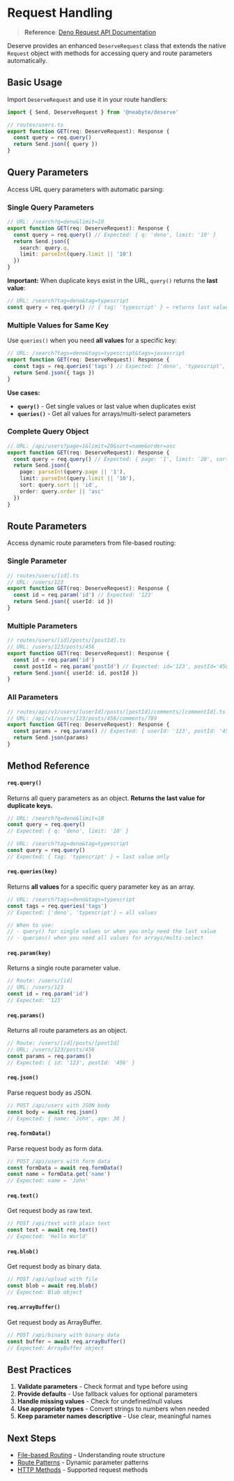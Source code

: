 # Request Handling

> **Reference**: [Deno Request API Documentation](https://docs.deno.com/deploy/classic/api/runtime-request/)

Deserve provides an enhanced `DeserveRequest` class that extends the native `Request` object with methods for accessing query and route parameters automatically.

## Basic Usage

Import `DeserveRequest` and use it in your route handlers:

```typescript
import { Send, DeserveRequest } from '@neabyte/deserve'

// routes/users.ts
export function GET(req: DeserveRequest): Response {
  const query = req.query()
  return Send.json({ query })
}
```

## Query Parameters

Access URL query parameters with automatic parsing:

### Single Query Parameters
```typescript
// URL: /search?q=deno&limit=10
export function GET(req: DeserveRequest): Response {
  const query = req.query() // Expected: { q: 'deno', limit: '10' }
  return Send.json({
    search: query.q,
    limit: parseInt(query.limit || '10')
  })
}
```

**Important:** When duplicate keys exist in the URL, `query()` returns the **last value**:
```typescript
// URL: /search?tag=deno&tag=typescript
const query = req.query() // { tag: 'typescript' } ← returns last value
```

### Multiple Values for Same Key

Use `queries()` when you need **all values** for a specific key:

```typescript
// URL: /search?tags=deno&tags=typescript&tags=javascript
export function GET(req: DeserveRequest): Response {
  const tags = req.queries('tags') // Expected: ['deno', 'typescript', 'javascript']
  return Send.json({ tags })
}
```

**Use cases:**
- **`query()`** - Get single values or last value when duplicates exist
- **`queries()`** - Get all values for arrays/multi-select parameters

### Complete Query Object
```typescript
// URL: /api/users?page=1&limit=20&sort=name&order=asc
export function GET(req: DeserveRequest): Response {
  const query = req.query() // Expected: { page: '1', limit: '20', sort: 'name', order: 'asc' }
  return Send.json({
    page: parseInt(query.page || '1'),
    limit: parseInt(query.limit || '10'),
    sort: query.sort || 'id',
    order: query.order || 'asc'
  })
}
```

## Route Parameters

Access dynamic route parameters from file-based routing:

### Single Parameter
```typescript
// routes/users/[id].ts
// URL: /users/123
export function GET(req: DeserveRequest): Response {
  const id = req.param('id') // Expected: '123'
  return Send.json({ userId: id })
}
```

### Multiple Parameters
```typescript
// routes/users/[id]/posts/[postId].ts
// URL: /users/123/posts/456
export function GET(req: DeserveRequest): Response {
  const id = req.param('id')
  const postId = req.param('postId') // Expected: id='123', postId='456'
  return Send.json({ userId: id, postId })
}
```

### All Parameters
```typescript
// routes/api/v1/users/[userId]/posts/[postId]/comments/[commentId].ts
// URL: /api/v1/users/123/posts/456/comments/789
export function GET(req: DeserveRequest): Response {
  const params = req.params() // Expected: { userId: '123', postId: '456', commentId: '789' }
  return Send.json(params)
}
```

## Method Reference

#### `req.query()`
Returns all query parameters as an object. **Returns the last value for duplicate keys.**

```typescript
// URL: /search?q=deno&limit=10
const query = req.query()
// Expected: { q: 'deno', limit: '10' }

// URL: /search?tag=deno&tag=typescript
const query = req.query()
// Expected: { tag: 'typescript' } ← last value only
```

#### `req.queries(key)`
Returns **all values** for a specific query parameter key as an array.

```typescript
// URL: /search?tags=deno&tags=typescript
const tags = req.queries('tags')
// Expected: ['deno', 'typescript'] ← all values

// When to use:
// - query() for single values or when you only need the last value
// - queries() when you need all values for arrays/multi-select
```

#### `req.param(key)`
Returns a single route parameter value.

```typescript
// Route: /users/[id]
// URL: /users/123
const id = req.param('id')
// Expected: '123'
```

#### `req.params()`
Returns all route parameters as an object.

```typescript
// Route: /users/[id]/posts/[postId]
// URL: /users/123/posts/456
const params = req.params()
// Expected: { id: '123', postId: '456' }
```

#### `req.json()`
Parse request body as JSON.

```typescript
// POST /api/users with JSON body
const body = await req.json()
// Expected: { name: 'John', age: 30 }
```

#### `req.formData()`
Parse request body as form data.

```typescript
// POST /api/users with form data
const formData = await req.formData()
const name = formData.get('name')
// Expected: name = 'John'
```

#### `req.text()`
Get request body as raw text.

```typescript
// POST /api/text with plain text
const text = await req.text()
// Expected: 'Hello World'
```

#### `req.blob()`
Get request body as binary data.

```typescript
// POST /api/upload with file
const blob = await req.blob()
// Expected: Blob object
```

#### `req.arrayBuffer()`
Get request body as ArrayBuffer.

```typescript
// POST /api/binary with binary data
const buffer = await req.arrayBuffer()
// Expected: ArrayBuffer object
```

## Best Practices

1. **Validate parameters** - Check format and type before using
2. **Provide defaults** - Use fallback values for optional parameters
3. **Handle missing values** - Check for undefined/null values
4. **Use appropriate types** - Convert strings to numbers when needed
5. **Keep parameter names descriptive** - Use clear, meaningful names

## Next Steps

- [File-based Routing](/core-concepts/file-based-routing) - Understanding route structure
- [Route Patterns](/core-concepts/route-patterns) - Dynamic parameter patterns
- [HTTP Methods](/core-concepts/http-methods) - Supported request methods
